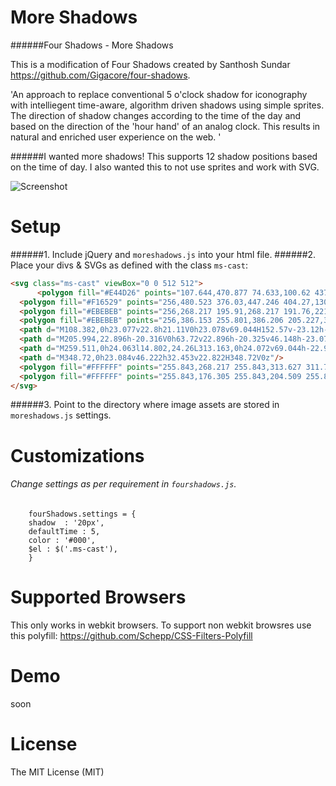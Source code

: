 More Shadows
============
######Four Shadows - More Shadows

This is a modification of Four Shadows created by Santhosh Sundar  https://github.com/Gigacore/four-shadows.

'An approach to replace conventional 5 o'clock shadow for iconography with intelliegent time-aware, algorithm driven shadows using simple sprites. The direction of shadow changes according to the time of the day and based on the direction of the 'hour hand' of an analog clock. This results in natural and enriched user experience on the web. '

######I wanted more shadows!
This supports 12 shadow positions based on the time of day. I also wanted this to not use sprites and work with SVG.

![Screenshot](http://i.imgur.com/WzZIrs0.gif)


Setup
============
######1. Include jQuery and ```moreshadows.js``` into your html file.
######2. Place your divs & SVGs as defined with the class ``ms-cast``:

```HTML
<svg class="ms-cast" viewBox="0 0 512 512">
      <polygon fill="#E44D26" points="107.644,470.877 74.633,100.62 437.367,100.62 404.321,470.819 255.778,512             "/>
  <polygon fill="#F16529" points="256,480.523 376.03,447.246 404.27,130.894 256,130.894             "/>
  <polygon fill="#EBEBEB" points="256,268.217 195.91,268.217 191.76,221.716 256,221.716 256,176.305 255.843,176.305 142.132,176.305 143.219,188.488 154.38,313.627 256,313.627"/>
  <polygon fill="#EBEBEB" points="256,386.153 255.801,386.206 205.227,372.55 201.994,336.333 177.419,336.333 156.409,336.333 162.771,407.634 255.791,433.457 256,433.399"/>
  <path d="M108.382,0h23.077v22.8h21.11V0h23.078v69.044H152.57v-23.12h-21.11v23.12h-23.077V0z"/>
  <path d="M205.994,22.896h-20.316V0h63.72v22.896h-20.325v46.148h-23.078V22.896z"/>
  <path d="M259.511,0h24.063l14.802,24.26L313.163,0h24.072v69.044h-22.982V34.822l-15.877,24.549h-0.397l-15.888-24.549v34.222h-22.58V0z"/>
  <path d="M348.72,0h23.084v46.222h32.453v22.822H348.72V0z"/>
  <polygon fill="#FFFFFF" points="255.843,268.217 255.843,313.627 311.761,313.627 306.49,372.521 255.843,386.191 255.843,433.435 348.937,407.634 349.62,399.962 360.291,280.411 361.399,268.217 349.162,268.217"/>
  <polygon fill="#FFFFFF" points="255.843,176.305 255.843,204.509 255.843,221.605 255.843,221.716 365.385,221.716 365.385,221.716 365.531,221.716 366.442,211.509 368.511,188.488 369.597,176.305"/>
</svg>
```
######3. Point to the directory where image assets are stored in ```moreshadows.js``` settings.


Customizations
===================
###### Change settings as per requirement in ```fourshadows.js```.

```JS
	fourShadows.settings = {
	shadow	: '20px',
	defaultTime	: 5,
	color : '#000',
	$el	: $('.ms-cast'),
	}
```

Supported Browsers
===================
This only works in webkit browsers.
To support non webkit browsres use this polyfill: https://github.com/Schepp/CSS-Filters-Polyfill

Demo
===================
soon



License
===================
The MIT License (MIT)
